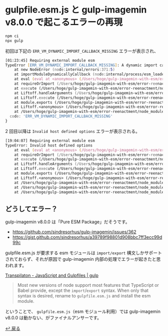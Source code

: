 # gulpfile.esm.js と gulp-imagemin v8.0.0 で起こるエラーの再現

```zsh
npm ci
npx gulp
```

初回は下記の `ERR_VM_DYNAMIC_IMPORT_CALLBACK_MISSING` エラーが表示され、

```zsh
[01:23:45] Requiring external module esm
TypeError [ERR_VM_DYNAMIC_IMPORT_CALLBACK_MISSING]: A dynamic import callback was not specified.
    at new NodeError (node:internal/errors:371:5)
    at importModuleDynamicallyCallback (node:internal/process/esm_loader:39:9)
    at eval (eval at <anonymous> (/Users/hoge/gulp-imagemin-with-esm/error-reenactment/node_modules/gulp-cli/lib/shared/require-or-import.js:10:15), <anonymous>:3:1)
    at requireOrImport (/Users/hoge/gulp-imagemin-with-esm/error-reenactment/node_modules/gulp-cli/lib/shared/require-or-import.js:24:7)
    at execute (/Users/hoge/gulp-imagemin-with-esm/error-reenactment/node_modules/gulp-cli/lib/versioned/^4.0.0/index.js:37:3)
    at Liftoff.handleArguments (/Users/hoge/gulp-imagemin-with-esm/error-reenactment/node_modules/gulp-cli/index.js:211:24)
    at Liftoff.execute (/Users/hoge/gulp-imagemin-with-esm/error-reenactment/node_modules/liftoff/index.js:201:12)
    at module.exports (/Users/hoge/gulp-imagemin-with-esm/error-reenactment/node_modules/flagged-respawn/index.js:51:3)
    at Liftoff.<anonymous> (/Users/hoge/gulp-imagemin-with-esm/error-reenactment/node_modules/liftoff/index.js:191:5)
    at /Users/hoge/gulp-imagemin-with-esm/error-reenactment/node_modules/liftoff/index.js:149:9 {
  code: 'ERR_VM_DYNAMIC_IMPORT_CALLBACK_MISSING'
}
```

2 回目以降は `Invalid host defined options` エラーが表示される。

```zsh
[19:04:07] Requiring external module esm
TypeError: Invalid host defined options
    at eval (eval at <anonymous> (/Users/hoge/gulp-imagemin-with-esm/error-reenactment/node_modules/gulp-cli/lib/shared/require-or-import.js:10:15), <anonymous>:3:1)
    at requireOrImport (/Users/hoge/gulp-imagemin-with-esm/error-reenactment/node_modules/gulp-cli/lib/shared/require-or-import.js:24:7)
    at execute (/Users/hoge/gulp-imagemin-with-esm/error-reenactment/node_modules/gulp-cli/lib/versioned/^4.0.0/index.js:37:3)
    at Liftoff.handleArguments (/Users/hoge/gulp-imagemin-with-esm/error-reenactment/node_modules/gulp-cli/index.js:211:24)
    at Liftoff.execute (/Users/hoge/gulp-imagemin-with-esm/error-reenactment/node_modules/liftoff/index.js:201:12)
    at module.exports (/Users/hoge/gulp-imagemin-with-esm/error-reenactment/node_modules/flagged-respawn/index.js:51:3)
    at Liftoff.<anonymous> (/Users/hoge/gulp-imagemin-with-esm/error-reenactment/node_modules/liftoff/index.js:191:5)
    at /Users/hoge/gulp-imagemin-with-esm/error-reenactment/node_modules/liftoff/index.js:149:9
    at /Users/hoge/gulp-imagemin-with-esm/error-reenactment/node_modules/v8flags/index.js:162:14
    at /Users/hoge/gulp-imagemin-with-esm/error-reenactment/node_modules/v8flags/index.js:41:14
```

## どうしてエラー？

gulp-imagemin v8.0.0 は「Pure ESM Package」だそうです。

- https://github.com/sindresorhus/gulp-imagemin/issues/362
- https://gist.github.com/sindresorhus/a39789f98801d908bbc7ff3ecc99d99c

gulpfile.esm.js が要求する esm モジュールは `import/export` 構文しかサポートされておらず、それが原因で gulp-imagemin 内部の処理でエラーが起きたと思われます。

[Transpilaton - JavaScript and Gulpfiles | gulp](https://gulpjs.com/docs/en/getting-started/javascript-and-gulpfiles#transpilation)

> Most new versions of node support most features that TypeScript or Babel provide, except the `import`/`export` syntax. When only that syntax is desired, rename to `gulpfile.esm.js` and install the esm module.

ということで、 `gulpfile.esm.js`（esm モジュール利用）では gulp-imagemin v8.0.0 は動かない、がファイナルアンサーです。

[↩︎ 戻る](https://github.com/oti/gulp-imagemin-with-esm)
